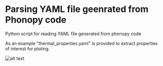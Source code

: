 # Parsing YAML file geenrated from Phonopy code
Python script for reading YAML file generated from phonopy code

As an example "thermal_properties.yaml" is provided to extract properties of interest for ploting.

![alt text](https://user-images.githubusercontent.com/7361722/72928124-b36dfb80-3d57-11ea-8459-00763b49fe63.png)
